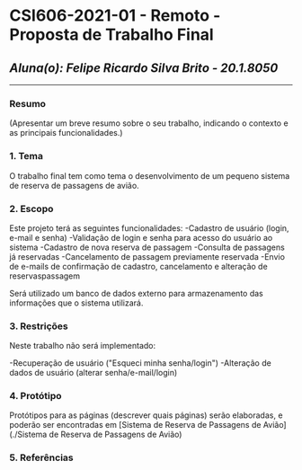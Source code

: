 # **CSI606-2021-01 - Remoto - Proposta de Trabalho Final**
## *Aluna(o): Felipe Ricardo Silva Brito - 20.1.8050*

--------------

<!-- Descrever um resumo sobre o trabalho. -->

### Resumo

  (Apresentar um breve resumo sobre o seu trabalho, indicando o contexto e as principais funcionalidades.)
  
  
<!-- Apresentar o tema. -->
### 1. Tema

  O trabalho final tem como tema o desenvolvimento de um pequeno sistema de reserva de passagens de avião.

<!-- Descrever e limitar o escopo da aplicação. -->
### 2. Escopo

  Este projeto terá as seguintes funcionalidades:
  -Cadastro de usuário (login, e-mail e senha)
  -Validação de login e senha para acesso do usuário ao sistema
  -Cadastro de nova reserva de passagem
  -Consulta de passagens já reservadas
  -Cancelamento de passagem previamente reservada
  -Envio de e-mails de confirmação de cadastro, cancelamento e alteração de reservaspassagem
  
  Será utilizado um banco de dados externo para armazenamento das informações que o sistema utilizará.

<!-- Apresentar restrições de funcionalidades e de escopo. -->
### 3. Restrições

  Neste trabalho não será implementado:
  
  -Recuperação de usuário ("Esqueci minha senha/login")
  -Alteração de dados de usuário (alterar senha/e-mail/login)

<!-- Construir alguns protótipos para a aplicação, disponibilizá-los no Github e descrever o que foi considerado. //-->
### 4. Protótipo

  Protótipos para as páginas (descrever quais páginas) serão elaboradas, e poderão ser encontradas em [Sistema de Reserva de Passagens de Avião](./Sistema de Reserva de Passagens de Avião)


### 5. Referências

  <!-- Referências podem ser incluídas, caso necessário. Utilize o padrão ABNT.-->
